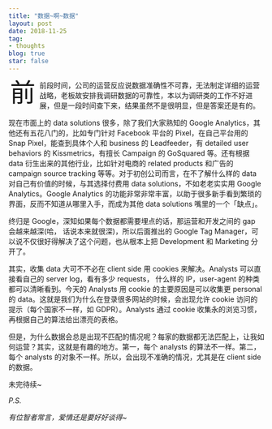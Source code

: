 ```yaml
---
title: "数据~啊~数据"
layout: post
date: 2018-11-25
tag:
- thoughts
blog: true
star: false
---
```

<style>
ul li {line-height: unset;}

.wrapper-hero {
  width: 112%;
  margin-left: -6%;
}
 
.fl {
  float: left;
  font-size: 50px;
  line-height: 50px;
  padding-top: 0;
  padding-right: 8px;
  padding-left: 3px;
}
</style>

<span class="fl">前</span>前段时间，公司的运营反应说数据准确性不可靠，无法制定详细的运营战略，老板故安排我调研数据的可靠性，本以为调研类的工作不好进展，但是一段时间查下来，结果虽然不是很明显，但是答案还是有的。

现在市面上的 data solutions 很多，除了我们大家熟知的 Google Analytics，其他还有五花八门的，比如专门针对 Facebook 平台的 Pixel，在自己平台用的 Snap Pixel，能查到具体个人和 business 的 Leadfeeder，有 detailed user behaviors 的 Kissmetrics，有擅长 Campaign 的 GoSquared 等。还有根据 data 衍生出来的其他行业，比如针对电商的 related products 和广告的 campaign source tracking 等等。对于初创公司而言，在不了解什么样的 data 对自己有价值的时候，与其选择付费用 data solutions，不如老老实实用  Google Analytics。Google Analytics 的功能非常非常丰富，以助于很多新手看到繁琐的界面，反而不知道从哪里入手，而成为其他 data solutions 嘴里的一个「缺点」。

终归是 Google，深知如果每个数据都需要埋点的话，那运营和开发之间的 gap 会越来越深(哈， 话说本来就很深)，所以后面推出的 Google Tag Manager，可以说不仅很好得解决了这个问题，也从根本上把 Development 和 Marketing 分开了。

其实，收集 data 大可不不必在 client side 用 cookies 来解决。Analysts 可以直接看自己的 server log，看有多少 requests， 什么样的 IP，user-agent 的种类都可以清晰看到。今天的 Analysts 用 cookie 的主要原因是可以收集更 personal 的 data。这就是我们为什么在登录很多网站的时候，会出现允许 cookie 访问的提示（每个国家不一样，如 GDPR）。Analysts 通过 cookie 收集永的浏览习惯，再根据自己的算法给出漂亮的表格。

但是，为什么数据会总是出现不匹配的情况呢？每家的数据都无法匹配上，让我如何运营？其实，这就是有趣的地方。第一，每个 analysts 的算法不一样。第二，每个 analysts 的对象不一样。所以，会出现不准确的情况，尤其是在 client side 的数据。

未完待续~


*P.S.*

*有位智者常言，爱情还是要好好谈得~*
